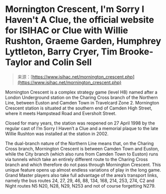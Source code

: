 <!--yml
category: 未分类
date: 2024-05-27 14:47:20
-->

# Mornington Crescent, I'm Sorry I Haven't A Clue, the official website for ISIHAC or Clue with Willie Rushton, Graeme Garden, Humphrey Lyttleton, Barry Cryer, Tim Brooke-Taylor and Colin Sell

> 来源：[https://www.isihac.net/mornington_crescent.php](https://www.isihac.net/mornington_crescent.php)

Mornington Crescent is a complex strategy game (level H8) named after a London Underground station on the Charing Cross branch of the Northern Line, between Euston and Camden Town in Travelcard Zone 2\. Mornington Crescent station is situated at the southern end of Camden High Street, where it meets Hampstead Road and Eversholt Street.

Closed for many years, the station was reopened on 27 April 1998 by the regular cast of I’m Sorry I Haven’t a Clue and a memorial plaque to the late Willie Rushton was installed at the station in 2002.

The dual-branch nature of the Northern Line means that, on the Charing Cross branch, Mornington Crescent is between Camden Town and Euston, while the City branch (which also runs from Camden Town to Euston) runs via tunnels which take an entirely different route to the Charing Cross branch and which therefore do not pass through Mornington Crescent. This unique feature opens up almost endless variations of play in the long game. Grand Master players also take full advantage of the area’s transport links, namely the bus routes 24, 27, 29, 46, 88, 134, 168, 214, 253, 274, C2 and Night routes N5 N20, N28, N29, N253 and not of course forgetting N279.